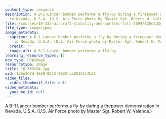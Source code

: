 ```yaml
---
content_type: resource
description: A B-1 Lancer bomber performs a fly-by during a firepower demonstration
  in Nevada, U.S.A. (U.S. Air Force photo by Master Sgt. Robert W. Valenca.)
file: /courses/16-333-aircraft-stability-and-control-fall-2004/135e2d2d162803422022ba25154c7b52_16-333f04.jpg
file_type: image/jpeg
image_metadata:
  caption: A B-1 Lancer bomber performs a fly-by during a firepower demonstration
    in Nevada, U.S.A. (U.S. Air Force photo by Master Sgt. Robert W. Valenca.)
  credit: ''
  image-alt: A B-1 Lancer bomber performs a fly-by.
learning_resource_types: []
ocw_type: OCWImage
resourcetype: Image
title: 16-333f04.jpg
uid: 135e2d2d-1628-0342-2022-ba25154c7b52
video_files:
  video_thumbnail_file: null
video_metadata:
  youtube_id: null
---
```

A B-1 Lancer bomber performs a fly-by during a firepower demonstration in Nevada, U.S.A. (U.S. Air Force photo by Master Sgt. Robert W. Valenca.)

